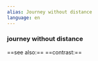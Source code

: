 ```yaml
---
alias: Journey without distance
language: en
---
```

### journey without distance
==see also:== 
==contrast:== 